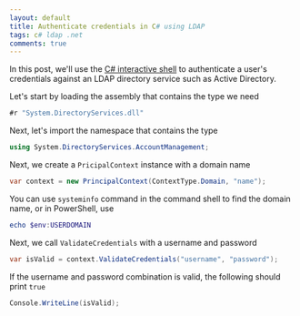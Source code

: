 ```yaml
---
layout: default
title: Authenticate credentials in C# using LDAP
tags: c# ldap .net
comments: true
---
```


In this post, we'll use the [C# interactive shell](https://github.com/dotnet/roslyn/wiki/Interactive-Window) to authenticate a user's credentials against an LDAP directory service such as Active Directory.

Let's start by loading the assembly that contains the type we need

```c#
#r "System.DirectoryServices.dll"
```

Next, let's import the namespace that contains the type

```c#
using System.DirectoryServices.AccountManagement;
```

Next, we create a `PricipalContext` instance with a domain name

```c#
var context = new PrincipalContext(ContextType.Domain, "name");
```

You can use `systeminfo` command in the command shell to find the domain name, or in PowerShell, use

```powershell
echo $env:USERDOMAIN
```

Next, we call `ValidateCredentials` with a username and password

```c#
var isValid = context.ValidateCredentials("username", "password");
```

If the username and password combination is valid, the following should print `true`

```c#
Console.WriteLine(isValid);
```
